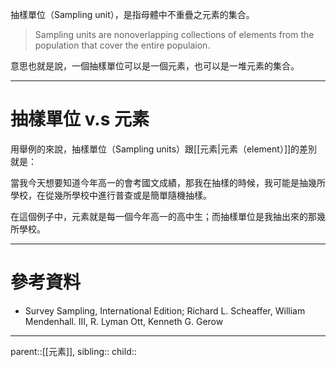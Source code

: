 抽樣單位（Sampling unit），是指母體中不重疊之元素的集合。

>Sampling units are  nonoverlapping collections of elements from the population that cover the entire populaion.

意思也就是說，一個抽樣單位可以是一個元素，也可以是一堆元素的集合。
- - -
# 抽樣單位 v.s 元素
用舉例的來說，抽樣單位（Sampling units）跟[[元素|元素（element）]]的差別就是：

當我今天想要知道今年高一的會考國文成績，那我在抽樣的時候，我可能是抽幾所學校，在從幾所學校中進行普查或是簡單隨機抽樣。

在這個例子中，元素就是每一個今年高一的高中生；而抽樣單位是我抽出來的那幾所學校。
- - -
# 參考資料
- Survey Sampling, International Edition; Richard L. Scheaffer, William Mendenhall. III, R. Lyman Ott, Kenneth G. Gerow
- - -
parent::[[元素]],
sibling::
child::